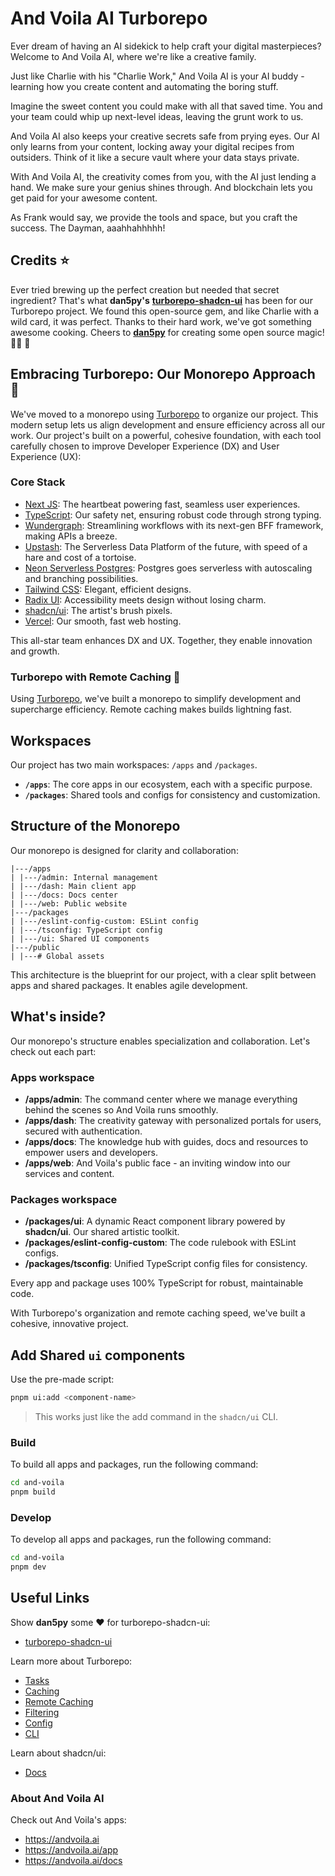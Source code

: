 # And Voila AI Turborepo

Ever dream of having an AI sidekick to help craft your digital masterpieces? Welcome to And Voila AI, where we're like a creative family.

Just like Charlie with his "Charlie Work," And Voila AI is your AI buddy - learning how you create content and automating the boring stuff.

Imagine the sweet content you could make with all that saved time. You and your team could whip up next-level ideas, leaving the grunt work to us.

And Voila AI also keeps your creative secrets safe from prying eyes. Our AI only learns from your content, locking away your digital recipes from outsiders. Think of it like a secure vault where your data stays private.

With And Voila AI, the creativity comes from you, with the AI just lending a hand. We make sure your genius shines through. And blockchain lets you get paid for your awesome content.

As Frank would say, we provide the tools and space, but you craft the success. The Dayman, aaahhahhhhh!

## Credits ⭐️

Ever tried brewing up the perfect creation but needed that secret ingredient? That's what **dan5py's** **[turborepo-shadcn-ui](https://github.com/dan5py/turborepo-shadcn-ui)** has been for our Turborepo project. We found this open-source gem, and like Charlie with a wild card, it was perfect. Thanks to their hard work, we've got something awesome cooking. Cheers to **[dan5py](https://github.com/dan5py)** for creating some open source magic! 🙏🏽 🍻

## Embracing Turborepo: Our Monorepo Approach 🧩

We've moved to a monorepo using [Turborepo](https://turborepo.com) to organize our project. This modern setup lets us align development and ensure efficiency across all our work. Our project's built on a powerful, cohesive foundation, with each tool carefully chosen to improve Developer Experience (DX) and User Experience (UX):

### Core Stack

- [Next JS](https://nextjs.org): The heartbeat powering fast, seamless user experiences.
- [TypeScript](https://www.typescriptlang.org): Our safety net, ensuring robust code through strong typing.
- [Wundergraph](https://wundergraph.com): Streamlining workflows with its next-gen BFF framework, making APIs a breeze.
- [Upstash](https://upstash.com): The Serverless Data Platform of the future, with speed of a hare and cost of a tortoise.
- [Neon Serverless Postgres](https://neon.tech): Postgres goes serverless with autoscaling and branching possibilities.
- [Tailwind CSS](https://tailwindcss.com): Elegant, efficient designs.
- [Radix UI](https://radix-ui.com): Accessibility meets design without losing charm.
- [shadcn/ui](https://github.com/shadcn/ui): The artist's brush pixels.
- [Vercel](https://vercel.com): Our smooth, fast web hosting.

This all-star team enhances DX and UX. Together, they enable innovation and growth.

### Turborepo with Remote Caching 🚀

Using [Turborepo](https://turbo.build/), we've built a monorepo to simplify development and supercharge efficiency. Remote caching makes builds lightning fast.

## Workspaces

Our project has two main workspaces: `/apps` and `/packages`.

- **`/apps`**: The core apps in our ecosystem, each with a specific purpose.
- **`/packages`**: Shared tools and configs for consistency and customization.

## Structure of the Monorepo

Our monorepo is designed for clarity and collaboration:

```
|---/apps
| |---/admin: Internal management
| |---/dash: Main client app
| |---/docs: Docs center
| |---/web: Public website
|---/packages
| |---/eslint-config-custom: ESLint config
| |---/tsconfig: TypeScript config
| |---/ui: Shared UI components
|---/public
| |---# Global assets
```

This architecture is the blueprint for our project, with a clear split between apps and shared packages. It enables agile development.

## What's inside?

Our monorepo's structure enables specialization and collaboration. Let's check out each part:

### Apps workspace

- **/apps/admin**: The command center where we manage everything behind the scenes so And Voila runs smoothly.
- **/apps/dash**: The creativity gateway with personalized portals for users, secured with authentication.
- **/apps/docs**: The knowledge hub with guides, docs and resources to empower users and developers.
- **/apps/web**: And Voila's public face - an inviting window into our services and content.

### Packages workspace

- **/packages/ui**: A dynamic React component library powered by **shadcn/ui**. Our shared artistic toolkit.
- **/packages/eslint-config-custom**: The code rulebook with ESLint configs.
- **/packages/tsconfig**: Unified TypeScript config files for consistency.

Every app and package uses 100% TypeScript for robust, maintainable code.

With Turborepo's organization and remote caching speed, we've built a cohesive, innovative project.

## Add Shared `ui` components

Use the pre-made script:

```sh
pnpm ui:add <component-name>
```

> This works just like the add command in the `shadcn/ui` CLI.

### Build

To build all apps and packages, run the following command:

```sh
cd and-voila
pnpm build
```

### Develop

To develop all apps and packages, run the following command:

```sh
cd and-voila
pnpm dev
```

## Useful Links

Show **dan5py** some ❤️ for turborepo-shadcn-ui:

- [turborepo-shadcn-ui](https://github.com/dan5py/turborepo-shadcn-ui)

Learn more about Turborepo:

- [Tasks](https://turbo.build/repo/docs/core-concepts/monorepos/running-tasks)
- [Caching](https://turbo.build/repo/docs/core-concepts/caching)
- [Remote Caching](https://turbo.build/repo/docs/core-concepts/remote-caching)
- [Filtering](https://turbo.build/repo/docs/core-concepts/monorepos/filtering)
- [Config](https://turbo.build/repo/docs/reference/configuration)
- [CLI](https://turbo.build/repo/docs/reference/command-line-reference)

Learn about shadcn/ui:

- [Docs](https://ui.shadcn.com/docs)

### About And Voila AI

Check out And Voila's apps:

- https://andvoila.ai
- https://andvoila.ai/app
- https://andvoila.ai/docs
